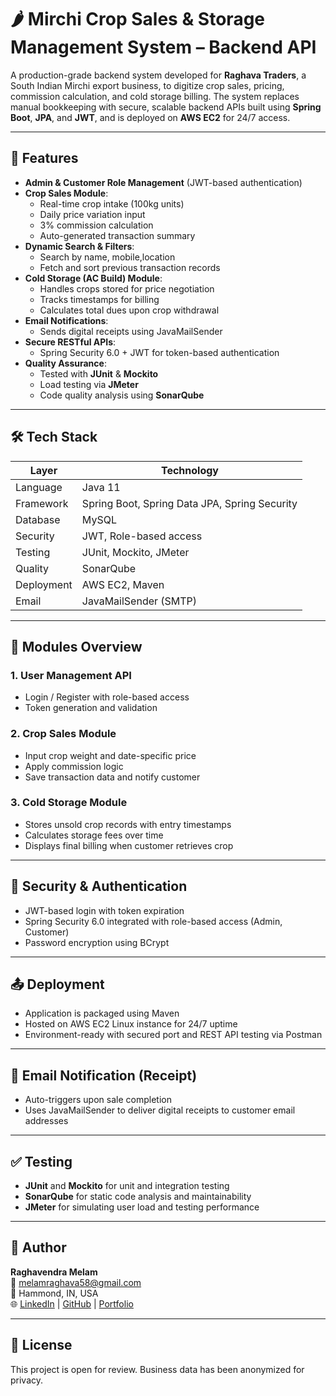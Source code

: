 # 🌶️ Mirchi Crop Sales & Storage Management System – Backend API

A production-grade backend system developed for **Raghava Traders**, a South Indian Mirchi export business, to digitize crop sales, pricing, commission calculation, and cold storage billing. The system replaces manual bookkeeping with secure, scalable backend APIs built using **Spring Boot**, **JPA**, and **JWT**, and is deployed on **AWS EC2** for 24/7 access.

---

## 🚀 Features

- **Admin & Customer Role Management** (JWT-based authentication)
- **Crop Sales Module**:  
  - Real-time crop intake (100kg units)  
  - Daily price variation input  
  - 3% commission calculation  
  - Auto-generated transaction summary
- **Dynamic Search & Filters**:  
  - Search by name, mobile,location  
  - Fetch and sort previous transaction records
- **Cold Storage (AC Build) Module**:  
  - Handles crops stored for price negotiation  
  - Tracks timestamps for billing  
  - Calculates total dues upon crop withdrawal
- **Email Notifications**:  
  - Sends digital receipts using JavaMailSender
- **Secure RESTful APIs**:  
  - Spring Security 6.0 + JWT for token-based authentication
- **Quality Assurance**:  
  - Tested with **JUnit** & **Mockito**  
  - Load testing via **JMeter**  
  - Code quality analysis using **SonarQube**

---

## 🛠️ Tech Stack

| Layer        | Technology               |
|--------------|---------------------------|
| Language     | Java 11                   |
| Framework    | Spring Boot, Spring Data JPA, Spring Security |
| Database     | MySQL                     |
| Security     | JWT, Role-based access    |
| Testing      | JUnit, Mockito, JMeter    |
| Quality      | SonarQube                 |
| Deployment   | AWS EC2, Maven            |
| Email        | JavaMailSender (SMTP)     |

---

## 📂 Modules Overview

### 1. **User Management API**
- Login / Register with role-based access
- Token generation and validation

### 2. **Crop Sales Module**
- Input crop weight and date-specific price
- Apply commission logic
- Save transaction data and notify customer

### 3. **Cold Storage Module**
- Stores unsold crop records with entry timestamps
- Calculates storage fees over time
- Displays final billing when customer retrieves crop

---

## 🔐 Security & Authentication

- JWT-based login with token expiration
- Spring Security 6.0 integrated with role-based access (Admin, Customer)
- Password encryption using BCrypt

---

## 📤 Deployment

- Application is packaged using Maven
- Hosted on AWS EC2 Linux instance for 24/7 uptime
- Environment-ready with secured port and REST API testing via Postman

---

## 📧 Email Notification (Receipt)

- Auto-triggers upon sale completion
- Uses JavaMailSender to deliver digital receipts to customer email addresses

---

## ✅ Testing

- **JUnit** and **Mockito** for unit and integration testing
- **SonarQube** for static code analysis and maintainability
- **JMeter** for simulating user load and testing performance

---



## 👤 Author

**Raghavendra Melam**  
📧 melamraghava58@gmail.com  
📍 Hammond, IN, USA  
🌐 [LinkedIn](https://www.linkedin.com/in/raghavendra-melam-3103b622a/) | [GitHub]((https://github.com/raghavendramelam)) | [Portfolio](https://raghavamelam.netlify.app/)

---

## 📄 License

This project is open for review. Business data has been anonymized for privacy.
